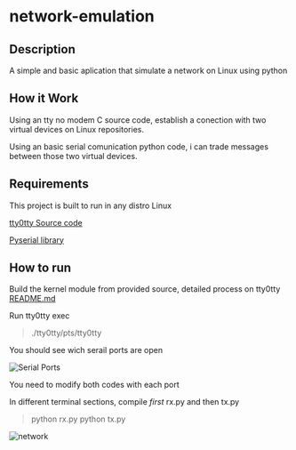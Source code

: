 # network-emulation

## Description
A simple and basic aplication that simulate a network on Linux using python

## How it Work
Using an tty no modem C source code, establish a conection with two virtual devices on Linux repositories.

Using an basic serial comunication python code, i can trade messages between those two virtual devices.


## Requirements
This project is built to run in any distro Linux 

[tty0tty Source code](https://github.com/freemed/tty0tty)

[Pyserial library](https://pypi.org/project/pyserial/) 

## How to run
Build the kernel module from provided source, detailed process on tty0tty [README.md](https://github.com/freemed/tty0tty/blob/master/README.md)

Run tty0tty exec 
  > ./tty0tty/pts/tty0tty
  
You should see wich serail ports are open

![Serial Ports](https://i.imgur.com/2b3o85T.png)
  
 You need to modify both codes with each port
 
 In different terminal sections, compile *first* rx.py and then tx.py
 
 > python rx.py
 > python tx.py
 
 ![network](https://i.imgur.com/c42dK8m.png)
